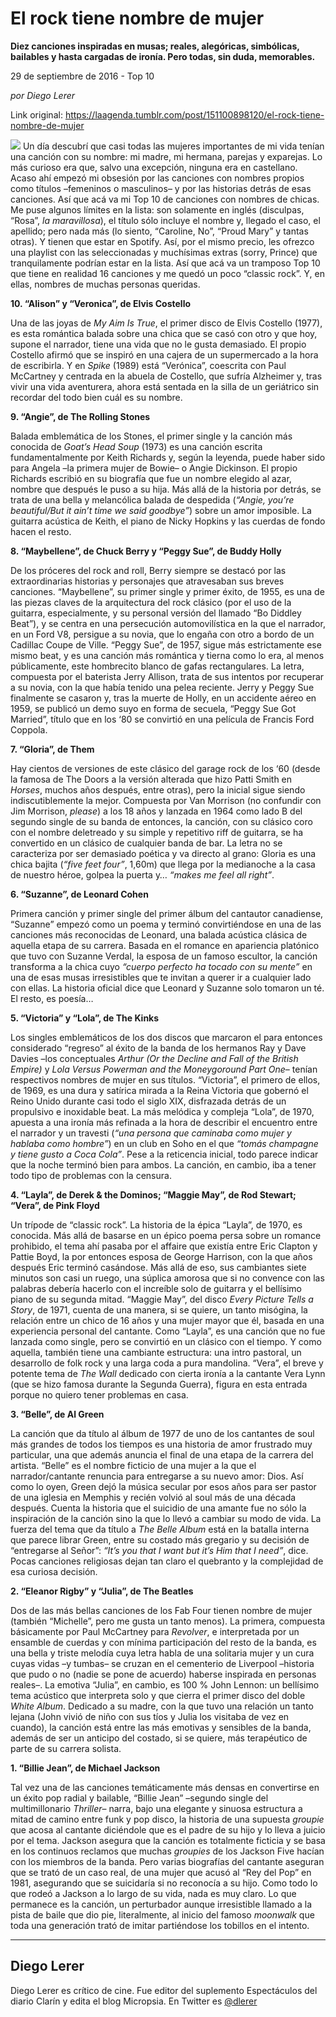# El rock tiene nombre de mujer

**Diez canciones inspiradas en musas; reales, alegóricas, simbólicas, bailables y hasta cargadas de ironía. Pero todas, sin duda, memorables.**

29 de septiembre de 2016 - Top 10

_por Diego Lerer_

Link original: https://laagenda.tumblr.com/post/151100898120/el-rock-tiene-nombre-de-mujer

![](https://64.media.tumblr.com/3120b9df5119672bb5134f650580a349/tumblr_inline_pk0ibzsR8u1t6q87u_500.jpg)
Un día descubrí que casi todas las mujeres importantes de mi vida tenían una canción con su nombre: mi madre, mi hermana, parejas y exparejas. Lo más curioso era que, salvo una excepción, ninguna era en castellano. Acaso ahí empezó mi obsesión por las canciones con nombres propios como títulos –femeninos o masculinos– y por las historias detrás de esas canciones. Así que acá va mi Top 10 de canciones con nombres de chicas. Me puse algunos límites en la lista: son solamente en inglés (disculpas, “Rosa”, *la maravillosa*), el título sólo incluye el nombre y, llegado el caso, el apellido; pero nada más (lo siento, “Caroline, No”, “Proud Mary” y tantas otras). Y tienen que estar en Spotify. Así, por el mismo precio, les ofrezco una playlist con las seleccionadas y muchísimas extras (sorry, Prince) que tranquilamente podrían estar en la lista. Así que acá va un tramposo Top 10 que tiene en realidad 16 canciones y me quedó un poco “classic rock”. Y, en ellas, nombres de muchas personas queridas. 

**10. “Alison” y “Veronica”, de Elvis Costello**  
 
Una de las joyas de *My Aim Is True*, el primer disco de Elvis Costello (1977), es esta romántica balada sobre una chica que se casó con otro y que hoy, supone el narrador, tiene una vida que no le gusta demasiado. El propio Costello afirmó que se inspiró en una cajera de un supermercado a la hora de escribirla. Y en *Spike* (1989) está “Verónica”, coescrita con Paul McCartney y centrada en la abuela de Costello, que sufría Alzheimer y, tras vivir una vida aventurera, ahora está sentada en la silla de un geriátrico sin recordar del todo bien cuál es su nombre. 

**9. “Angie”, de The Rolling Stones**  

Balada emblemática de los Stones, el primer single y la canción más conocida de 
*Goat’s Head Soup* (1973) es una canción escrita fundamentalmente por Keith 
Richards y, según la leyenda, puede haber sido para Angela –la primera mujer de Bowie– o Angie Dickinson. El propio Richards escribió en su biografía que fue un nombre elegido al azar, nombre que después le puso a su hija. Más allá de la historia por detrás, se trata de una bella y melancólica balada de despedida (*“Angie, you’re beautiful/But it ain’t time we said good­bye”*) sobre un amor imposible. La guitarra acústica de Keith, el piano de Nicky Hopkins y las cuerdas de fondo hacen el resto.

**8. “Maybellene”, de Chuck Berry y “Peggy Sue”, de Buddy Holly**   

De los próceres del rock and roll, Berry siempre se destacó por las extraordinarias historias y personajes que atravesaban sus breves canciones. “Maybellene”, su primer single y primer éxito, de 1955, es una de las piezas claves de la arquitectura del rock clásico (por el uso de la guitarra, especialmente, y su personal versión del llamado “Bo Diddley Beat”), y se centra en una persecución automovilística en la que el narrador, en un Ford V8, persigue a su novia, que lo engaña con otro a bordo de un Cadillac Coupe de Ville. “Peggy Sue”, de 1957, sigue más estrictamente ese mismo beat, y es una canción más romántica y tierna como lo era, al menos públicamente, este hombrecito blanco de gafas rectangulares. La letra, compuesta por el baterista Jerry Allison, trata de sus intentos por recuperar a su novia, con la que había tenido una pelea reciente. Jerry y Peggy Sue finalmente se casaron y, tras la muerte de Holly, en un accidente aéreo en 1959, se publicó un demo suyo en forma de secuela, “Peggy Sue Got Married”, título que en los ‘80 se convirtió en una película de Francis Ford Coppola.

**7. “Gloria”, de Them**   

Hay cientos de versiones de este clásico del garage rock de los ‘60 (desde la famosa de The Doors a la versión alterada que hizo Patti Smith en *Horses*, muchos años después, entre otras), pero la inicial sigue siendo indiscutiblemente la mejor. Compuesta por Van Morrison (no confundir con Jim Morrison, *please*) a los 18 años y lanzada en 1964 como lado B del segundo single de su banda de entonces, la canción, con su clásico coro con el nombre deletreado y su simple y repetitivo riff de guitarra, se ha convertido en un clásico de cualquier banda de bar. La letra no se caracteriza por ser demasiado poética y va directo al grano: Gloria es una chica bajita (*“five feet four”*, 1,60m) que llega por la medianoche a la casa de nuestro héroe, golpea la puerta y… *“makes me feel all right”*.

**6. “Suzanne”, de Leonard Cohen**  
 
Primera canción y primer single del primer álbum del cantautor canadiense, “Suzanne” empezó como un poema y terminó convirtiéndose en una de las canciones más reconocidas de Leonard, una balada acústica clásica de aquella etapa de su carrera. Basada en el romance en apariencia platónico que tuvo con Suzanne Verdal, la esposa de un famoso escultor, la canción transforma a la chica cuyo *“cuerpo perfecto ha tocado con su mente”* en una de esas musas irresistibles que te invitan a querer ir a cualquier lado con ellas. La historia oficial dice que Leonard y Suzanne solo tomaron un té. El resto, es poesía… 

**5. “Victoria” y “Lola”, de The Kinks**   

Los singles emblemáticos de los dos discos que marcaron el para entonces considerado “regreso” al éxito de la banda de los hermanos Ray y Dave Davies –los conceptuales *Arthur (Or the Decline and Fall of the British Empire)* y *Lola Versus Powerman and the Moneygoround ­ Part One*– tenían respectivos nombres de mujer en sus títulos. “Victoria”, el primero de ellos, de 1969, es una dura y satírica mirada a la Reina Victoria que gobernó el Reino Unido durante casi todo el siglo XIX, disfrazada detrás de un propulsivo e inoxidable beat. La más melódica y compleja “Lola”, de 1970, apuesta a una ironía más refinada a la hora de describir el encuentro entre el narrador y un travesti (*“una persona que caminaba como mujer y hablaba como hombre”*) en un club en Soho en el que *“tomás champagne y tiene gusto a Coca Cola”*. Pese a la reticencia inicial, todo parece indicar que la noche terminó bien para ambos. La canción, en cambio, iba a tener todo tipo de problemas con la censura. 

**4. “Layla”, de Derek & the Dominos; “Maggie May”, de Rod Stewart; “Vera”, de Pink Floyd**   

Un trípode de “classic rock”. La historia de la épica “Layla”, de 1970, es conocida. Más allá de basarse en un épico poema persa sobre un romance prohibido, el tema ahí pasaba por el affaire que existía entre Eric Clapton y Pattie Boyd, la por entonces esposa de George Harrison, con la que años después Eric terminó casándose. Más allá de eso, sus cambiantes siete minutos son casi un ruego, una súplica amorosa que si no convence con las palabras debería hacerlo con el increíble solo de guitarra y el bellísimo piano de su segunda mitad. “Maggie May”, del disco *Every Picture Tells a Story*, de 1971, cuenta de una manera, si se quiere, un tanto misógina, la relación entre un chico de 16 años y una mujer mayor que él, basada en una experiencia personal del cantante. Como “Layla”, es una canción que no fue lanzada como single, pero se convirtió en un clásico con el tiempo. Y como aquella, también tiene una cambiante estructura: una intro pastoral, un desarrollo de folk rock y una larga coda a pura mandolina. “Vera”, el breve y potente tema de *The Wall* dedicado con cierta ironía a la cantante Vera Lynn (que se hizo famosa durante la Segunda Guerra), figura en esta entrada porque no quiero tener problemas en casa.

**3. “Belle”, de Al Green**   

La canción que da título al álbum de 1977 de uno de los cantantes de soul más grandes de todos los tiempos es una historia de amor frustrado muy particular, una que además anuncia el final de una etapa de la carrera del artista. “Belle” es el nombre ficticio de una mujer a la que el narrador/cantante renuncia para entregarse a su nuevo amor: Dios. Así como lo oyen, Green dejó la música secular por esos años para ser pastor de una iglesia en Memphis y recién volvió al soul más de una década después. Cuenta la historia que el suicidio de una amante fue no sólo la inspiración de la canción sino la que lo llevó a cambiar su modo de vida. La fuerza del tema que da título a *The Belle Album* está en la batalla interna que parece librar Green, entre su costado más gregario y su decisión de “entregarse al Señor”: *“It’s you that I want but it’s Him that I need”*, dice. Pocas canciones religiosas dejan tan claro el quebranto y la complejidad de esa curiosa decisión. 

**2. “Eleanor Rigby” y “Julia”, de The Beatles**   

Dos de las más bellas canciones de los Fab Four tienen nombre de mujer (también 
“Michelle”, pero me gusta un tanto menos). La primera, compuesta básicamente por Paul McCartney para *Revolver*, e interpretada por un ensamble de cuerdas y con mínima participación del resto de la banda, es una bella y triste melodía cuya letra habla de una solitaria mujer y un cura cuyas vidas –y tumbas– se cruzan en el cementerio de Liverpool –historia que pudo o no (nadie se pone de acuerdo) haberse inspirada en personas reales–. La emotiva “Julia”, en cambio, es 100 % John Lennon: un bellísimo tema acústico que interpreta solo y que cierra el primer disco del doble *White Album*. Dedicado a su madre, con la que tuvo una relación un tanto lejana (John vivió de niño con sus tíos y Julia los visitaba de vez en cuando), la canción está entre las más emotivas y sensibles de la banda, además de ser un anticipo del costado, si se quiere, más terapéutico de parte de su carrera solista. 

 

**1. “Billie Jean”, de Michael Jackson**   

Tal vez una de las canciones temáticamente más densas en convertirse en un éxito pop radial y bailable, “Billie Jean” –segundo single del multimillonario *Thriller*– narra, bajo una elegante y sinuosa estructura a mitad de camino entre funk y pop disco, la historia de una supuesta *groupie* que acosa al cantante diciéndole que es el padre de su hijo y lo lleva a juicio por el tema. Jackson asegura que la canción es totalmente ficticia y se basa en los continuos reclamos que muchas *groupies* de los Jackson Five hacían con los miembros de la banda. Pero varias biografías del cantante aseguran que se trató de un caso real, de una mujer que acusó al “Rey del Pop” en 1981, asegurando que se suicidaría si no reconocía a su hijo. Como todo lo que rodeó a Jackson a lo largo de su vida, nada es muy claro. Lo que permanece es la canción, un perturbador aunque irresistible llamado a la pista de baile que dio pie, literalmente, al inicio del famoso *moonwalk* que toda una generación trató de imitar partiéndose los tobillos en el intento. 

  




---

Diego Lerer
-----------

 Diego Lerer es crítico de cine. Fue editor del suplemento Espectáculos del diario Clarín y edita el blog Micropsia. En Twitter es [@dlerer](https://twitter.com/dlerer) 

